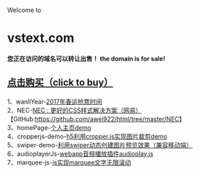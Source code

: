 Welcome to
# vstext.com    
#### 您正在访问的域名可以转让出售！ the domain is for sale!    

## [点击购买（click to buy）](https://mi.aliyun.com/detail/online.html?spm=5176.8155699.449917.1.za9hX6&domainName=vstext.com)    

####       
1、wanliYear-[2017年春运抢票时间](https://awei922.github.io/html/wanliYear/index.html)   
2、NEC-[NEC : 更好的CSS样式解决方案（网易）](http://nec.netease.com/) 【GitHub:<https://github.com/awei922/html/tree/master/NEC>】  
3、homePage-[个人主页demo](https://awei922.github.io/html/homePage/index.html)       
4、cropperjs-demo-[h5利用cropper.js实现图片裁剪demo](https://awei922.github.io/html/cropperjs-demo/index.html)            
5、swiper-demo-[利用swiper动态创建图片预览效果（兼容移动端）](https://awei922.github.io/html/swiper-demo/index.html)     
6、audioplayerJs-[webapp音频播放插件audioplay.js](https://awei922.github.io/html/audioplayerJs/index.html)    
7、marquee-js-[js实现marquee文字无限滚动](https://awei922.github.io/html/marquee-js/index.html)     
 


